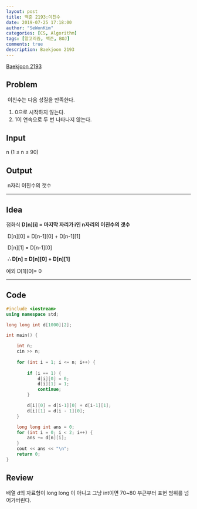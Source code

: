 ```yaml
---
layout: post
title: 백준 2193:이친수
date: 2019-07-25 17:18:00
author: "SeWonKim"
categories: [CS, Algorithm]
tags: [알고리즘, 백준, BOJ]
comments: true
description: Baekjoon 2193 
---
```


[Baekjoon 2193](https://www.acmicpc.net/problem/2193)

## Problem
​  이친수는 다음 성질을 만족한다.
  1. 0으로 시작하지 않는다.
  2. 1이 연속으로 두 번 나타나지 않는다.


## Input
  ​n (1 ≤ n ≤ 90)


## Output
​  n자리 이친수의 갯수


------



## Idea
점화식 **D\[n][i] = 마지막 자리가 i인 n자리의 이친수의 갯수**

​	D\[n][0] = D\[n-1][0] + D\[n-1][1] 

​	D\[n][1] = D\[n-1][0] 

​	 **∴ D[n] = D\[n][0] + D\[n][1]**




예외 D\[1][0]= 0



------



## Code

```cpp
#include <iostream>
using namespace std;

long long int d[1000][2];

int main() {

	int n;
	cin >> n;
	
	for (int i = 1; i <= n; i++) {
		
		if (i == 1) {
			d[i][0] = 0;
			d[i][1] = 1;
			continue;
		}

		d[i][0] = d[i-1][0] + d[i-1][1];
		d[i][1] = d[i - 1][0];
	}

	long long int ans = 0;
	for (int i = 0; i < 2; i++) {
		ans += d[n][i];
	}
	cout << ans << "\n";
	return 0;
}
```





## Review
​배열 d의 자료형이 long long 이 아니고 그냥 int이면 70~80 부근부터 표현 범위를 넘어가버린다. 
